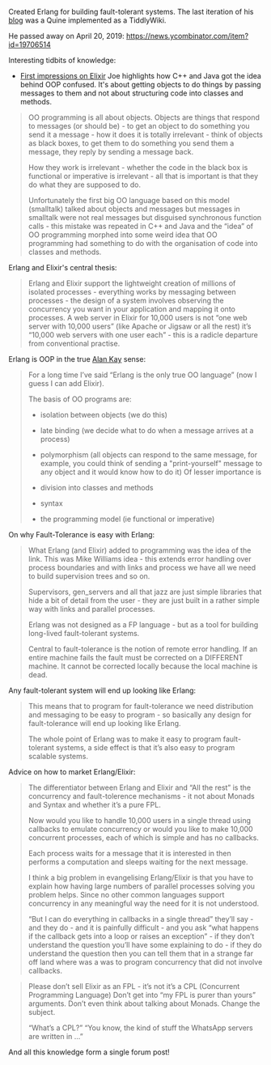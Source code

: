 Created Erlang for building fault-tolerant systems.
The last iteration of his [blog]([https://joearms.github.io) was a Quine implemented as a TiddlyWiki.

He passed away on April 20, 2019: https://news.ycombinator.com/item?id=19706514

Interesting tidbits of knowledge:

- [First impressions on Elixir](https://elixirforum.com/t/learning-elixir-frst-impressions-plz-dont-kill-me/16424/52)
Joe highlights how C++ and Java got the idea behind OOP confused. It's about getting objects to do things by passing messages to them and not about structuring code into classes and methods.
> OO programming is all about objects. Objects are things that respond to messages (or should be) - to get an object to do something you send it a message - how it does it is totally irrelevant - think of objects as black boxes, to get them to do something you send them a message, they reply by sending a message back.
> 
> How they work is irrelevant - whether the code in the black box is functional or imperative is irrelevant - all that is important is that they do what they are supposed to do.
>
>Unfortunately the first big OO language based on this model (smalltalk) talked about objects and messages but messages in smalltalk were not real messages but disguised synchronous function calls - this mistake was repeated in C++ and Java and the “idea” of OO programming morphed into some weird idea that OO programming had something to do with the organisation of code into classes and methods.

Erlang and Elixir's central thesis:
> Erlang and Elixir support the lightweight creation of millions of isolated processes - everything works by messaging between processes - the design of a system involves observing the concurrency you want in your application and mapping it onto processes.
> A web server in Elixir for 10,000 users is not “one web server with 10,000 users” (like Apache or Jigsaw or all the rest) it’s “10,000 web servers with one user each” - this is a radicle departure from conventional practise.

Erlang is OOP in the true [Alan Kay](http://wiki.c2.com/?AlanKayOnMessaging) sense:

> For a long time I’ve said “Erlang is the only true OO language” (now I guess I can add Elixir).
> 
> The basis of OO programs are:
> 
>  - isolation between objects (we do this)
>  - late binding (we decide what to do when a message arrives at a process)
>  - polymorphism (all objects can respond to the same message, for example, you could think of sending a "print-yourself" message to any object and it would know how to do it)
>  Of lesser importance is
> 
> - division into classes and methods
> - syntax
> - the programming model (ie functional or imperative) 

On why Fault-Tolerance is easy with Erlang:

> What Erlang (and Elixir) added to programming was the idea of the link. This was Mike Williams idea - this extends error handling over process boundaries and with links and process we have all we need to build supervision trees and so on.
> 
> Supervisors, gen_servers and all that jazz are just simple libraries that hide a bit of detail from the user - they are just built in a rather simple way with links and parallel processes.
> 
> Erlang was not designed as a FP language - but as a tool for building long-lived fault-tolerant systems.
> 
> Central to fault-tolerance is the notion of remote error handling. If an entire machine fails the fault must be corrected on a DIFFERENT machine. It cannot be corrected locally because the local machine is dead.

Any fault-tolerant system will end up looking like Erlang:

> This means that to program for fault-tolerance we need distribution and messaging to be easy to program - so basically any design for fault-tolerance will end up looking like Erlang.
> 
> The whole point of Erlang was to make it easy to program fault-tolerant systems, a side effect is that it’s also easy to program scalable systems.

Advice on how to market Erlang/Elixir:
> The differentiator between Erlang and Elixir and “All the rest” is the concurrency and fault-tolerence mechanisms - it not about Monads and Syntax and whether it’s a pure FPL.
>
> Now would you like to handle 10,000 users in a single thread using callbacks to emulate concurrency or would you like to make 10,000 concurrent processes, each of which is simple and has no callbacks.
>
> Each process waits for a message that it is interested in then performs a computation and sleeps waiting for the next message.
>
> I think a big problem in evangelising Erlang/Elixir is that you have to explain how having large numbers of parallel processes solving you problem helps. Since no other common languages support concurrency in any meaningful way the need for it is not understood.
>
> “But I can do everything in callbacks in a single thread” they’ll say - and they do - and it is painfully difficult - and you ask “what happens if the callback gets into a loop or raises an exception” - if they don’t understand the question you’ll have some explaining to do - if they do understand the question then you can tell them that in a strange far off land where was a was to program concurrency that did not involve callbacks.

> Please don’t sell Elixir as an FPL - it’s not it’s a CPL (Concurrent Programming Language)
> Don’t get into “my FPL is purer than yours” arguments. Don’t even think about talking about Monads. Change the subject.
>
> “What’s a CPL?”
> “You know, the kind of stuff the WhatsApp servers are written in …”

And all this knowledge form a single forum post!
